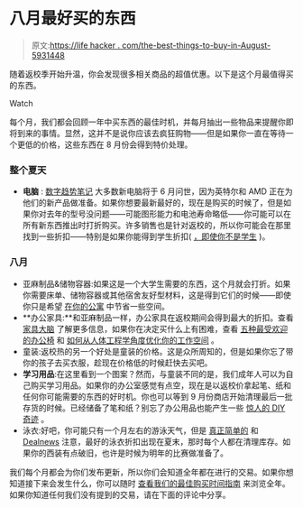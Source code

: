 # 八月最好买的东西

> 原文:[https://life hacker . com/the-best-things-to-buy-in-August-5931448](https://lifehacker.com/the-best-things-to-buy-in-august-5931448)

随着返校季开始升温，你会发现很多相关商品的超值优惠。以下是这个月最值得买的东西。

Watch

每个月，我们都会回顾一年中买东西的最佳时机，并每月抽出一些物品来提醒你即将到来的事情。显然，这并不是说你应该去疯狂购物——但是如果你一直在等待一个更低的价格，这些东西在 8 月份会得到特价处理。

### 整个夏天

*   **电脑** : [数字趋势笔记](http://www.digitaltrends.com/buying-guides/the-best-time-to-buy-computers-hdtvs-ipods-cell-phones-and-more/) 大多数新电脑将于 6 月问世，因为英特尔和 AMD 正在为他们的新产品做准备。如果你想要最新最好的，现在是购买的时候了，但是如果你对去年的型号没问题——可能图形能力和电池寿命略低——你可能可以在所有新东西推出时打折购买。许多销售也是针对返校的，所以你可能会在那里找到一些折扣——特别是如果你能得到学生折扣( [，即使你不是学生](http://lifehacker.com/how-to-get-student-discounts-forever-5700743) )。

### 八月

*   亚麻制品&储物容器:如果这是一个大学生需要的东西，这个月就会打折。如果你需要床单、储物容器或其他宿舍友好型材料，这是得到它们的时候——即使你只是希望 [在你的公寓](http://lifehacker.com/8-ways-i-hacked-my-tiny-apartment-to-fit-all-my-stuff-1205167515) 中节省一些空间。
*   **办公家具:**和亚麻制品一样，办公家具在返校期间会得到最大的折扣。查看 [家具大脑](http://www.furniturebrains.com/besttimestobuy.htm) 了解更多信息，如果你在决定买什么上有困难，查看 [五种最受欢迎的办公椅](http://lifehacker.com/five-best-office-chairs-30776066) 和 [如何从人体工程学角度优化你的工作空间](http://lifehacker.com/how-to-ergonomically-optimize-your-workspace-30833302) 。
*   童装:返校热的另一个好处是童装的价格。这是众所周知的，但是如果你忘了带你的孩子去买衣服，趁现在价格低的时候赶快去买吧。
*   **学习用品**:在这里看到一个图案？然而，与童装不同的是，我们成年人可以为自己购买学习用品。如果你的办公室感觉有点空，现在是以返校价拿起笔、纸和任何你可能需要的东西的好时机。你也可以等到 9 月份商店开始清理最后一批存货的时候。已经储备了笔和纸？别忘了办公用品也能产生一些 [惊人的 DIY 奇迹](http://lifehacker.com/top-10-diy-miracles-you-can-accomplish-with-a-1-binder-5927857) 。
*   泳衣:好吧，你可能只有一个月左右的游泳天气，但是 [真正简单的](http://www.realsimple.com/work-life/money/spending/best-time-to-buy-00000000028717/page10.html) 和 [Dealnews](http://dealnews.com/features/what-to-buy-in-august/) 注意，最好的泳衣折扣出现在夏末，那时每个人都在清理库存。如果你的西装有点破旧，也许是时候为明年的比赛做准备了。

我们每个月都会为你们发布更新，所以你们会知道全年都在进行的交易。如果你想知道接下来会发生什么，你可以随时 [查看我们的最佳购买时间指南](https://lifehacker.com/the-best-time-to-buy-anything-during-the-year-5973864) 来浏览全年。如果你知道任何我们没有提到的交易，请在下面的评论中分享。